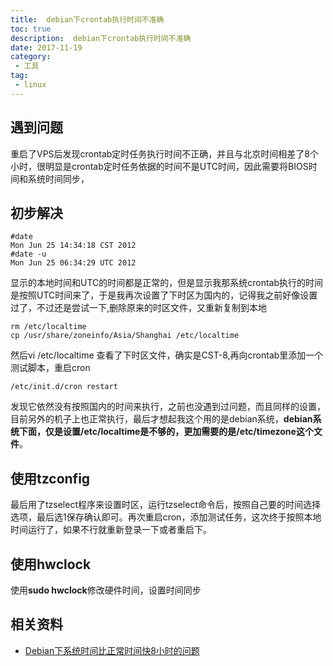 ```yaml
---
title:  debian下crontab执行时间不准确
toc: true
description:  debian下crontab执行时间不准确
date: 2017-11-19
category: 
 - 工具
tag:
 - linux
---
```


## 遇到问题
重启了VPS后发现crontab定时任务执行时间不正确，并且与北京时间相差了8个小时，很明显是crontab定时任务依据的时间不是UTC时间，因此需要将BIOS时间和系统时间同步，

## 初步解决
```shell
#date
Mon Jun 25 14:34:18 CST 2012
#date -u
Mon Jun 25 06:34:29 UTC 2012
```


显示的本地时间和UTC的时间都是正常的，但是显示我那系统crontab执行的时间是按照UTC时间来了，于是我再次设置了下时区为国内的，记得我之前好像设置过了，不过还是尝试一下,删除原来的时区文件，又重新复制到本地

```shell
rm /etc/localtime
cp /usr/share/zoneinfo/Asia/Shanghai /etc/localtime
```


然后vi /etc/localtime 查看了下时区文件，确实是CST-8,再向crontab里添加一个测试脚本，重启cron
```shell
/etc/init.d/cron restart
```


发现它依然没有按照国内的时间来执行，之前也没遇到过问题，而且同样的设置，目前另外的机子上也正常执行，最后才想起我这个用的是debian系统，**debian系统下面，仅是设置/etc/localtime是不够的，更加需要的是/etc/timezone这个文件**。

## 使用tzconfig

最后用了tzselect程序来设置时区，运行tzselect命令后，按照自己要的时间选择选项，最后选1保存确认即可。再次重启cron，添加测试任务，这次终于按照本地时间运行了，如果不行就重新登录一下或者重启下。

## 使用hwclock
使用**sudo hwclock**修改硬件时间，设置时间同步

## 相关资料

- [Debian下系统时间比正常时间快8小时的问题](https://www.tech1024.cn/reprint/1618.html)